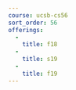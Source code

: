 ```yaml
---
course: ucsb-cs56
sort_order: 56
offerings:
  -
    title: f18
  -
    title: s19
  -
    title: f19
---
```

